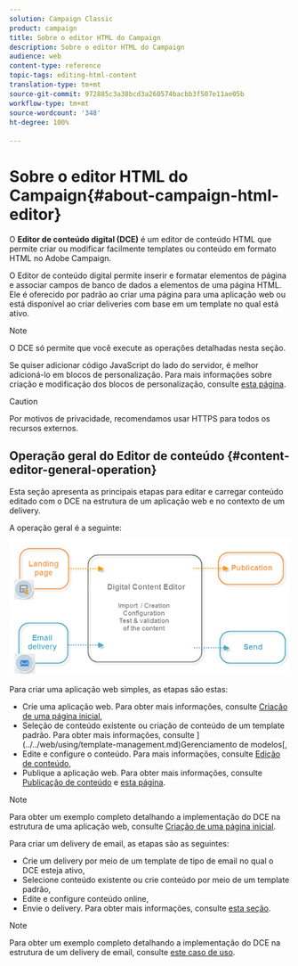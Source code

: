 ```yaml
---
solution: Campaign Classic
product: campaign
title: Sobre o editor HTML do Campaign
description: Sobre o editor HTML do Campaign
audience: web
content-type: reference
topic-tags: editing-html-content
translation-type: tm+mt
source-git-commit: 972885c3a38bcd3a260574bacbb3f507e11ae05b
workflow-type: tm+mt
source-wordcount: '348'
ht-degree: 100%

---
```



# Sobre o editor HTML do Campaign{#about-campaign-html-editor}

O **Editor de conteúdo digital (DCE)** é um editor de conteúdo HTML que permite criar ou modificar facilmente templates ou conteúdo em formato HTML no Adobe Campaign.

O Editor de conteúdo digital permite inserir e formatar elementos de página e associar campos de banco de dados a elementos de uma página HTML. Ele é oferecido por padrão ao criar uma página para uma aplicação web ou está disponível ao criar deliveries com base em um template no qual está ativo.

>[!NOTE]
>
>O DCE só permite que você execute as operações detalhadas nesta seção.
>
>Se quiser adicionar código JavaScript do lado do servidor, é melhor adicioná-lo em blocos de personalização. Para mais informações sobre criação e modificação dos blocos de personalização, consulte [esta página](../../delivery/using/personalization-blocks.md).

>[!CAUTION]
>
>Por motivos de privacidade, recomendamos usar HTTPS para todos os recursos externos.

## Operação geral do Editor de conteúdo {#content-editor-general-operation}

Esta seção apresenta as principais etapas para editar e carregar conteúdo editado com o DCE na estrutura de um aplicação web e no contexto de um delivery.

A operação geral é a seguinte:

![](assets/dce_schema.png)

Para criar uma aplicação web simples, as etapas são estas:

* Crie uma aplicação web. Para obter mais informações, consulte [Criação de uma página inicial](../../web/using/creating-a-landing-page.md),
* Seleção de conteúdo existente ou criação de conteúdo de um template padrão. Para obter mais informações, consulte ](../../web/using/template-management.md)Gerenciamento de modelos[,
* Edite e configure o conteúdo. Para mais informações, consulte [Edição de conteúdo](../../web/using/editing-content.md),
* Publique a aplicação web. Para obter mais informações, consulte [Publicação de conteúdo](../../web/using/creating-a-landing-page.md#step-3---publishing-content) e [esta página](../../web/using/publishing-a-web-form.md#managing-web-forms-delivery-and-tracking).

>[!NOTE]
>
>Para obter um exemplo completo detalhando a implementação do DCE na estrutura de uma aplicação web, consulte [Criação de uma página inicial](../../web/using/creating-a-landing-page.md).

Para criar um delivery de email, as etapas são as seguintes:

* Crie um delivery por meio de um template de tipo de email no qual o DCE esteja ativo,
* Selecione conteúdo existente ou crie conteúdo por meio de um template padrão,
* Edite e configure conteúdo online,
* Envie o delivery. Para obter mais informações, consulte [esta seção](../../delivery/using/steps-about-delivery-creation-steps.md).

>[!NOTE]
>
>Para obter um exemplo completo detalhando a implementação do DCE na estrutura de um delivery de email, consulte [este caso de uso](../../web/using/use-case--creating-an-email-delivery.md).

